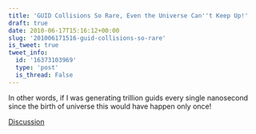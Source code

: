 ```yaml
---
title: 'GUID Collisions So Rare, Even the Universe Can''t Keep Up!'
draft: true
date: 2010-06-17T15:16:12+00:00
slug: '201006171516-guid-collisions-so-rare'
is_tweet: true
tweet_info:
  id: '16373103969'
  type: 'post'
  is_thread: False
---
```




In other words, if I was generating trillion guids every single nanosecond since the birth of universe this would have happen only once!

[Discussion](https://x.com/sytelus/status/16373103969)
